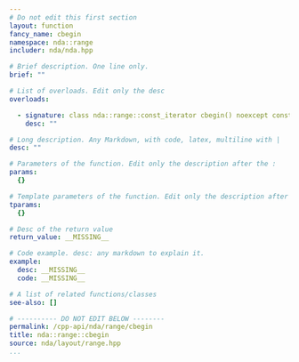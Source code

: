 ```yaml
---
# Do not edit this first section
layout: function
fancy_name: cbegin
namespace: nda::range
includer: nda/nda.hpp

# Brief description. One line only.
brief: ""

# List of overloads. Edit only the desc
overloads:

  - signature: class nda::range::const_iterator cbegin() noexcept const
    desc: ""

# Long description. Any Markdown, with code, latex, multiline with |
desc: ""

# Parameters of the function. Edit only the description after the :
params:
  {}

# Template parameters of the function. Edit only the description after the :
tparams:
  {}

# Desc of the return value
return_value: __MISSING__

# Code example. desc: any markdown to explain it.
example:
  desc: __MISSING__
  code: __MISSING__

# A list of related functions/classes
see-also: []

# ---------- DO NOT EDIT BELOW --------
permalink: /cpp-api/nda/range/cbegin
title: nda::range::cbegin
source: nda/layout/range.hpp
...
```


